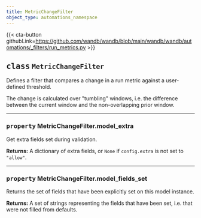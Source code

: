 ```yaml
---
title: MetricChangeFilter
object_type: automations_namespace
---
```


{{< cta-button githubLink=https://github.com/wandb/wandb/blob/main/wandb/wandb/automations/_filters/run_metrics.py >}}




## <kbd>class</kbd> `MetricChangeFilter`
Defines a filter that compares a change in a run metric against a user-defined threshold. 

The change is calculated over "tumbling" windows, i.e. the difference between the current window and the non-overlapping prior window. 


---

### <kbd>property</kbd> MetricChangeFilter.model_extra

Get extra fields set during validation. 



**Returns:**
  A dictionary of extra fields, or `None` if `config.extra` is not set to `"allow"`. 

---

### <kbd>property</kbd> MetricChangeFilter.model_fields_set

Returns the set of fields that have been explicitly set on this model instance. 



**Returns:**
  A set of strings representing the fields that have been set,  i.e. that were not filled from defaults. 



